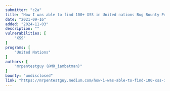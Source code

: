 ```yaml
---
submitter: "c2a"
title: "How I was able to find 100+ XSS in United nations Bug Bounty Program"
date: "2021-09-16"
added: "2024-11-03"
description: ""
vulnerabilities: [
    "XSS"
]
programs: [
    "United Nations"
]
authors: [
    "mrpentestguy (@MR_iambatman)"
]
bounty: "undisclosed"
link: "https://mrpentestguy.medium.com/how-i-was-able-to-find-100-xss-in-united-nations-bug-bounty-program-a675573c006d"
---
```




